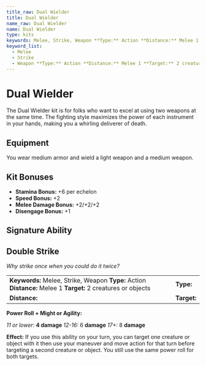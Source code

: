 ```yaml
---
title_raw: Dual Wielder
title: Dual Wielder
name_raw: Dual Wielder
name: Dual Wielder
type: kits
keywords: Melee, Strike, Weapon **Type:** Action **Distance:** Melee 1 **Target:** 2 creatures or objects
keyword_list:
  - Melee
  - Strike
  - Weapon **Type:** Action **Distance:** Melee 1 **Target:** 2 creatures or objects
---
```


# Dual Wielder

The Dual Wielder kit is for folks who want to excel at using two weapons at the same time. The fighting style maximizes the power of each instrument in your hands, making you a whirling deliverer of death.

## Equipment

You wear medium armor and wield a light weapon and a medium weapon.

## Kit Bonuses

- **Stamina Bonus:** +6 per echelon
- **Speed Bonus:** +2
- **Melee Damage Bonus:** +2/+2/+2
- **Disengage Bonus:** +1

## Signature Ability

## Double Strike

*Why strike once when you could do it twice?*

|                                                                                                               |             |
| :------------------------------------------------------------------------------------------------------------ | :---------- |
| **Keywords:** Melee, Strike, Weapon **Type:** Action **Distance:** Melee 1 **Target:** 2 creatures or objects | **Type:**   |
| **Distance:**                                                                                                 | **Target:** |

**Power Roll + Might or Agility:**

*11 or lower:* **4 damage** *12-16:* 6 **damage** *17+:* 8 **damage**

**Effect:** If you use this ability on your turn, you can target one creature or object with it then use your maneuver and move action for that turn before targeting a second creature or object. You still use the same power roll for both targets.
